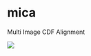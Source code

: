 # mica
Multi Image CDF Alignment


[![](https://travis-ci.org/julia-wrobel/mica.svg?branch=master)](https://travis-ci.org/julia-wrobel/mica)
